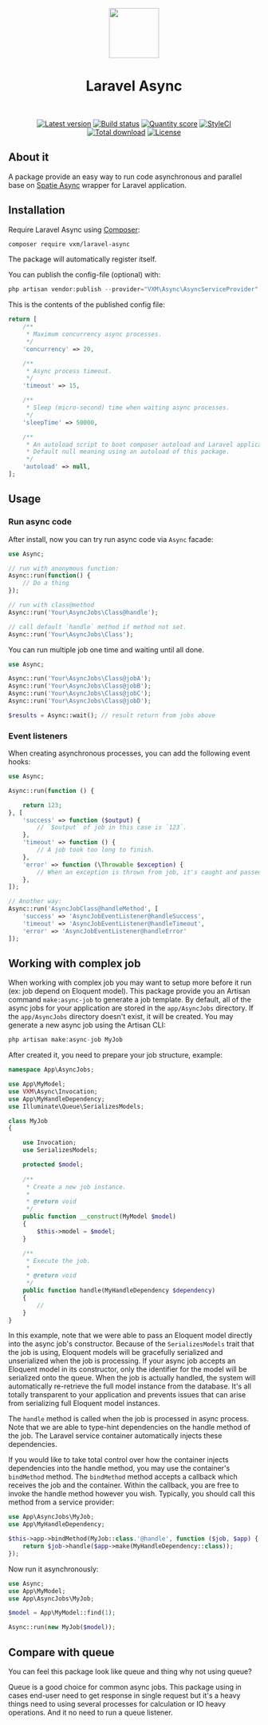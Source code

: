 <p align="center">
    <a href="https://github.com/laravel" target="_blank">
        <img src="https://avatars0.githubusercontent.com/u/958072" height="100px">
    </a>
    <h1 align="center">Laravel Async</h1>
    <br>
    <p align="center">
    <a href="https://packagist.org/packages/vxm/laravel-async"><img src="https://img.shields.io/packagist/v/vxm/laravel-async.svg?style=flat-square" alt="Latest version"></a>
    <a href="https://travis-ci.org/vuongxuongminh/laravel-async"><img src="https://img.shields.io/travis/vuongxuongminh/laravel-async/master.svg?style=flat-square" alt="Build status"></a>
    <a href="https://scrutinizer-ci.com/g/vuongxuongminh/laravel-async"><img src="https://img.shields.io/scrutinizer/g/vuongxuongminh/laravel-async.svg?style=flat-square" alt="Quantity score"></a>
    <a href="https://styleci.io/repos/191031210"><img src="https://styleci.io/repos/191031210/shield?branch=master" alt="StyleCI"></a>
    <a href="https://packagist.org/packages/vxm/laravel-async"><img src="https://img.shields.io/packagist/dt/vxm/laravel-async.svg?style=flat-square" alt="Total download"></a>
    <a href="https://packagist.org/packages/vxm/laravel-async"><img src="https://img.shields.io/packagist/l/vxm/laravel-async.svg?style=flat-square" alt="License"></a>
    </p>
</p>

## About it

A package provide an easy way to run code asynchronous and parallel base on [Spatie Async](https://github.com/spatie/async) wrapper for Laravel application.

## Installation

Require Laravel Async using [Composer](https://getcomposer.org):

```bash
composer require vxm/laravel-async
```

The package will automatically register itself.

You can publish the config-file (optional) with:

```php
php artisan vendor:publish --provider="VXM\Async\AsyncServiceProvider" --tag="config"
```

This is the contents of the published config file:

```php
return [
    /**
     * Maximum concurrency async processes.
     */
    'concurrency' => 20,

    /**
     * Async process timeout.
     */
    'timeout' => 15,

    /**
     * Sleep (micro-second) time when waiting async processes.
     */
    'sleepTime' => 50000,

    /**
     * An autoload script to boot composer autoload and Laravel application.
     * Default null meaning using an autoload of this package.
     */
    'autoload' => null,
];
```
## Usage

### Run async code

After install, now you can try run async code via `Async` facade:

```php
use Async;

// run with anonymous function:
Async::run(function() {
    // Do a thing
});

// run with class@method
Async::run('Your\AsyncJobs\Class@handle');

// call default `handle` method if method not set.
Async::run('Your\AsyncJobs\Class');
```

You can run multiple job one time and waiting until all done.

```php
use Async;

Async::run('Your\AsyncJobs\Class@jobA');
Async::run('Your\AsyncJobs\Class@jobB');
Async::run('Your\AsyncJobs\Class@jobC');
Async::run('Your\AsyncJobs\Class@jobD');

$results = Async::wait(); // result return from jobs above
```

### Event listeners

When creating asynchronous processes, you can add the following event hooks:

```php
use Async;

Async::run(function () {

    return 123;
}, [
    'success' => function ($output) { 
        // `$output` of job in this case is `123`.
    },
    'timeout' => function () { 
        // A job took too long to finish.
    },
    'error' => function (\Throwable $exception) {
        // When an exception is thrown from job, it's caught and passed here.
    },
]);

// Another way:
Async::run('AsyncJobClass@handleMethod', [
    'success' => 'AsyncJobEventListener@handleSuccess',
    'timeout' => 'AsyncJobEventListener@handleTimeout',
    'error' => 'AsyncJobEventListener@handleError'
]);
```

## Working with complex job

When working with complex job you may want to setup more before it run (ex: job depend on Eloquent model). This package provide you an Artisan command `make:async-job` to generate a job template. 
By default, all of the async jobs for your application are stored in the `app/AsyncJobs` directory. 
If the `app/AsyncJobs` directory doesn't exist, it will be created. You may generate a new async job using the Artisan CLI:

```php
php artisan make:async-job MyJob
```

After created it, you need to prepare your job structure, example:

```php
namespace App\AsyncJobs;

use App\MyModel;
use VXM\Async\Invocation;
use App\MyHandleDependency;
use Illuminate\Queue\SerializesModels;

class MyJob
{

    use Invocation;
    use SerializesModels;

    protected $model;
    
    /**
     * Create a new job instance.
     *
     * @return void
     */
    public function __construct(MyModel $model)
    {
        $this->model = $model;
    }

    /**
     * Execute the job.
     *
     * @return void
     */
    public function handle(MyHandleDependency $dependency)
    {
        //
    }
}
```

In this example, note that we were able to pass an Eloquent model directly into the async job's constructor. 
Because of the `SerializesModels` trait that the job is using, Eloquent models will be gracefully serialized and unserialized when the job is processing. 
If your async job accepts an Eloquent model in its constructor, only the identifier for the model will be serialized onto the queue. 
When the job is actually handled, the system will automatically re-retrieve the full model instance from the database. 
It's all totally transparent to your application and prevents issues that can arise from serializing full Eloquent model instances.

The `handle` method is called when the job is processed in async process. Note that we are able to type-hint dependencies on the handle method of the job. 
The Laravel service container automatically injects these dependencies.

If you would like to take total control over how the container injects dependencies into the handle method, you may use the container's `bindMethod` method. The `bindMethod` method accepts a callback which receives the job and the container. Within the callback, you are free to invoke the handle method however you wish. 
Typically, you should call this method from a service provider:

```php
use App\AsyncJobs\MyJob;
use App\MyHandleDependency;

$this->app->bindMethod(MyJob::class.'@handle', function ($job, $app) {
    return $job->handle($app->make(MyHandleDependency::class));
});
```

Now run it asynchronously:

```php
use Async;
use App\MyModel;
use App\AsyncJobs\MyJob;

$model = App\MyModel::find(1);

Async::run(new MyJob($model));
```

## Compare with queue

You can feel this package look like queue and thing why not using queue? 

Queue is a good choice for common async jobs. This package using in cases end-user need to get response in single request but 
it's a heavy things need to using several processes for calculation or IO heavy operations. And it no need to run a queue listener.
